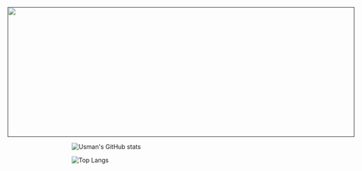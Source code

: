 <div style="display: flex; justify-content: center;">
  <a href="">
    <img height="300" width="800" src="https://media.giphy.com/media/zwPRprvrP4Lm0/giphy.gif" />
  </a>
</div>



![Usman's GitHub stats](https://github-readme-stats.vercel.app/api?username=UsmanGill-UG&show_icons=true&theme=radical)

![Top Langs](https://github-readme-stats.vercel.app/api/top-langs/?username=UsmanGill-UG&layout=compact)
<!--
**UsmanGill-UG/UsmanGill-UG** is a ✨ _special_ ✨ repository because its `README.md` (this file) appears on your GitHub profile.

Here are some ideas to get you started:

- 🔭 I’m currently working on ...
- 🌱 I’m currently learning ...
- 👯 I’m looking to collaborate on ...
- 🤔 I’m looking for help with ...
- 💬 Ask me about ...
- 📫 How to reach me: ...
- 😄 Pronouns: ...
- ⚡ Fun fact: ...
-->
